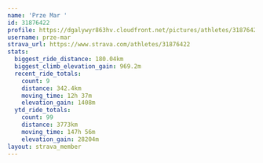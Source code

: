 ```yaml
---
name: 'Prze Mar '
id: 31876422
profile: https://dgalywyr863hv.cloudfront.net/pictures/athletes/31876422/22548952/4/large.jpg
username: prze-mar
strava_url: https://www.strava.com/athletes/31876422
stats:
  biggest_ride_distance: 180.04km
  biggest_climb_elevation_gain: 969.2m
  recent_ride_totals:
    count: 9
    distance: 342.4km
    moving_time: 12h 37m
    elevation_gain: 1408m
  ytd_ride_totals:
    count: 99
    distance: 3773km
    moving_time: 147h 56m
    elevation_gain: 28204m
layout: strava_member
--- 
```

